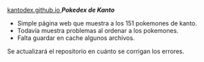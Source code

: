 <a href="https://amaury-vasquez.github.io/kantodex.github.io/"> kantodex.github.io <a/>
**_Pokedex de Kanto_**

- Simple página web que muestra a los 151 pokemones de kanto.
- Todavía muestra problemas al ordenar a los pokemones.
- Falta guardar en cache algunos archivos.

Se actualizará el repositorio en cuánto se corrigan los errores.
